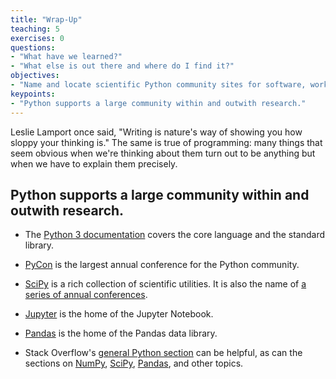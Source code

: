 ```yaml
---
title: "Wrap-Up"
teaching: 5
exercises: 0
questions:
- "What have we learned?"
- "What else is out there and where do I find it?"
objectives:
- "Name and locate scientific Python community sites for software, workshops, and help."
keypoints:
- "Python supports a large community within and outwith research."
---
```


Leslie Lamport once said, "Writing is nature's way of showing you how sloppy your thinking is."
The same is true of programming:
many things that seem obvious when we're thinking about them
turn out to be anything but when we have to explain them precisely.

## Python supports a large community within and outwith research.

*   The [Python 3 documentation](https://docs.python.org/3/) covers the core language
    and the standard library.

*   [PyCon](pycon.org/) is the largest annual conference for the Python community.

*   [SciPy](scipy.org) is a rich collection of scientific utilities.
    It is also the name of [a series of annual conferences](https://conference.scipy.org/).

*   [Jupyter](jupyter.org) is the home of the Jupyter Notebook.

*   [Pandas](pandas.pydata.org) is the home of the Pandas data library.

*   Stack Overflow's [general Python section](http://stackoverflow.com/questions/tagged/python)
    can be helpful,
    as can the sections on [NumPy](http://stackoverflow.com/questions/tagged/numpy),
    [SciPy](http://stackoverflow.com/questions/tagged/scipy),
    [Pandas](http://stackoverflow.com/questions/tagged/pandas),
    and other topics.
